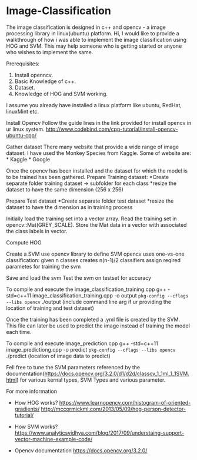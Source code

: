 # Image-Classification

The image classification is designed in c++ and opencv - a image processing library in linux(ubuntu) platform.
Hi, I would like to provide a walkthrough of how i was able to implement the image classification using HOG and SVM. This may help someone who is getting started or anyone who wishes to implement the same.

Prerequisites:
1.  Install openncv.
2.  Basic Knowledge of c++.
3.  Dataset.
4.  Knowledge of HOG and SVM working.

I assume you already have installed a linux platform like ubuntu, RedHat, linuxMint etc.

Install Opencv
    Follow the guide lines in the link provided for install opencv in ur linux system.
    http://www.codebind.com/cpp-tutorial/install-opencv-ubuntu-cpp/
  
Gather dataset
    There many website that provide a wide range of image dataset. I have used the Monkey Species from Kaggle.
    Some of website are:
    * Kaggle
    * Google
    
Once the opencv has been installed and the dataset for which the model is to be trained has been gathered.
Prepare Training dataset:
*Create separate folder training dataset -> subfolder for each class 
*resize the dataset to have the same dimension (256 x 256)
	
Prepare Test dataset
*Create separate folder test dataset
*resize the dataset to have the dimension as in training process

Initially load the training set into a vector array.
Read the training set in opencv::Mat(GREY_SCALE). Store the Mat data in a vector with associated the class labels in vector.

Compute HOG

Create a SVM 
	use opencv library to define SVM
        opencv uses one-vs-one classification: given n classes creates n(n-1)/2 classifiers
        assign reqired parametes for training the svm	

Save and load the svm
Test the svm on testset for accuracy


To compile and execute the image_classification_training.cpp
g++ -std=c++11 image_classification_training.cpp -o output `pkg-config --cflags --libs opencv`
./output (include command line arg if ur providing the location of training and test dataset)

Once the training has been completed a .yml file is created by the SVM. This file can later be used to predict the image instead of training the model each time.

To compile and execute image_prediction.cpp
g++ -std=c++11 image_predictiong.cpp -o predict `pkg-config --cflags --libs opencv`
./predict (location of image data to predict)

Fell free to tune the SVM parameters referenced by the documentation(https://docs.opencv.org/3.2.0/d1/d2d/classcv_1_1ml_1_1SVM.html) for various kernal types, SVM Types and various parameter.

For more information 
* How HOG works?
  https://www.learnopencv.com/histogram-of-oriented-gradients/
  http://mccormickml.com/2013/05/09/hog-person-detector-tutorial/

* How SVM works?
  https://www.analyticsvidhya.com/blog/2017/09/understaing-support-vector-machine-example-code/
  
* Opencv documentation
  https://docs.opencv.org/3.2.0/
